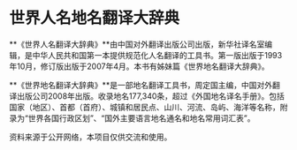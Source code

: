 # 世界人名地名翻译大辞典
**《世界人名翻译大辞典》**由中国对外翻译出版公司出版，新华社译名室编辑，是中华人民共和国第一本提供规范化人名翻译的工具书。第一版出版于1993年10月，修订版出版于2007年4月。本书有姊妹篇《世界地名翻译大辞典》。

**《世界地名翻译大辞典》**是一部地名翻译工具书，周定国主编，中国对外翻译出版公司2008年出版。收录地名177,340条，超过《外国地名译名手册》。包括国家（地区）、首都（首府）、城镇和居民点、山川、河流、岛屿、海洋等名称，附录为“世界各国行政区划”、“国外主要语言地名通名和地名常用词汇表”。

资料来源于公开网络，本项目仅供交流和使用。
